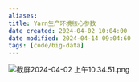 ```yaml
---
aliases: 
title: Yarn生产环境核心参数
date created: 2024-04-02 10:04:00
date modified: 2024-04-14 09:04:60
tags: [code/big-data]
---
```


![截屏2024-04-02 上午10.34.51.png](https://typora-tes.oss-cn-shanghai.aliyuncs.com/picgo/2024-04-02-10-34-56.png)